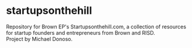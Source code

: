 # startupsonthehill
Repository for Brown EP's Startupsonthehill.com, a collection of resources for startup founders and entrepreneurs from Brown and RISD. <br/>
Project by Michael Donoso.
